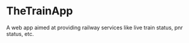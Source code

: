 # TheTrainApp
A web app aimed at providing railway services like live train status, pnr status, etc.
